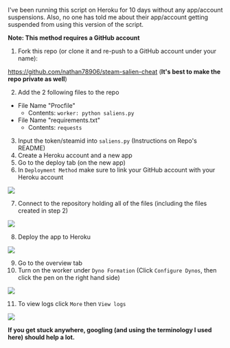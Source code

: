 I've been running this script on Heroku for 10 days without any app/account suspensions. Also, no one has told me about their app/account getting suspended from using this version of the script. 

**Note: This method requires a GitHub account**

1. Fork this repo (or clone it and re-push to a GitHub account under your name): 

https://github.com/nathan78906/steam-salien-cheat (**It's best to make the repo private as well**)

2. Add the 2 following files to the repo
- File Name "Procfile"
    - Contents: `worker: python saliens.py`
- File Name "requirements.txt"
    - Contents: `requests`
3. Input the token/steamid into `saliens.py` (Instructions on Repo's README)
4. Create a Heroku account and a new app
5. Go to the deploy tab (on the new app)
6. In `Deployment Method` make sure to link your GitHub account with your Heroku account

![](https://i.imgur.com/a2o02W8.png)

7. Connect to the repository holding all of the files (including the files created in step 2)

![](https://i.imgur.com/AbUnIlO.png)

8. Deploy the app to Heroku 

![](https://i.imgur.com/XwHkm54.png)

9. Go to the overview tab
10. Turn on the worker under `Dyno Formation` (Click `Configure Dynos`, then click the pen on the right hand side)

![](https://i.imgur.com/8VNuWnZ.png)

11. To view logs click `More` then `View logs`

![](https://i.imgur.com/FzzEl2e.png)

**If you get stuck anywhere, googling (and using the terminology I used here) should help a lot.**